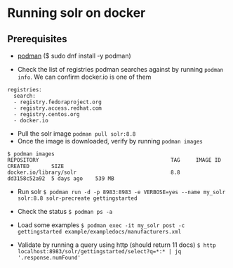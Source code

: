 # Running solr on docker

## Prerequisites

- [podman](https://podman.io/) ($ sudo dnf install -y podman)

- Check the list of registries podman searches against by running `podman info`. We can confirm docker.io is one of them

```
registries:
  search:
  - registry.fedoraproject.org
  - registry.access.redhat.com
  - registry.centos.org
  - docker.io
```

- Pull the solr image `podman pull solr:8.8`
- Once the image is downloaded, verify by running `podman images`

```
$ podman images     
REPOSITORY                                          TAG     IMAGE ID      CREATED       SIZE
docker.io/library/solr                              8.8     dd3158c52a92  5 days ago    539 MB
```

- Run solr 
`$ podman run -d -p 8983:8983 -e VERBOSE=yes --name my_solr solr:8.8 solr-precreate gettingstarted`

- Check the status `$ podman ps -a`

- Load some examples
`$ podman exec -it my_solr post -c gettingstarted example/exampledocs/manufacturers.xml`

- Validate by running a query using http (should return 11 docs)
`$ http localhost:8983/solr/gettingstarted/select?q=*:* | jq '.response.numFound'`


